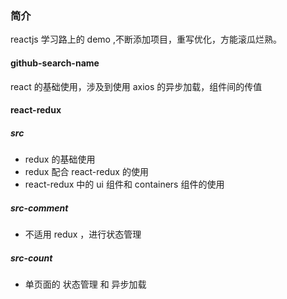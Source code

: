 ### 简介

reactjs 学习路上的 demo ,不断添加项目，重写优化，方能滚瓜烂熟。

#### github-search-name

react 的基础使用，涉及到使用 axios 的异步加载，组件间的传值

#### react-redux

##### src

- redux 的基础使用
- redux 配合 react-redux 的使用
- react-redux 中的 ui 组件和 containers 组件的使用

##### src-comment

- 不适用 redux ，进行状态管理

##### src-count

- 单页面的 状态管理 和 异步加载

